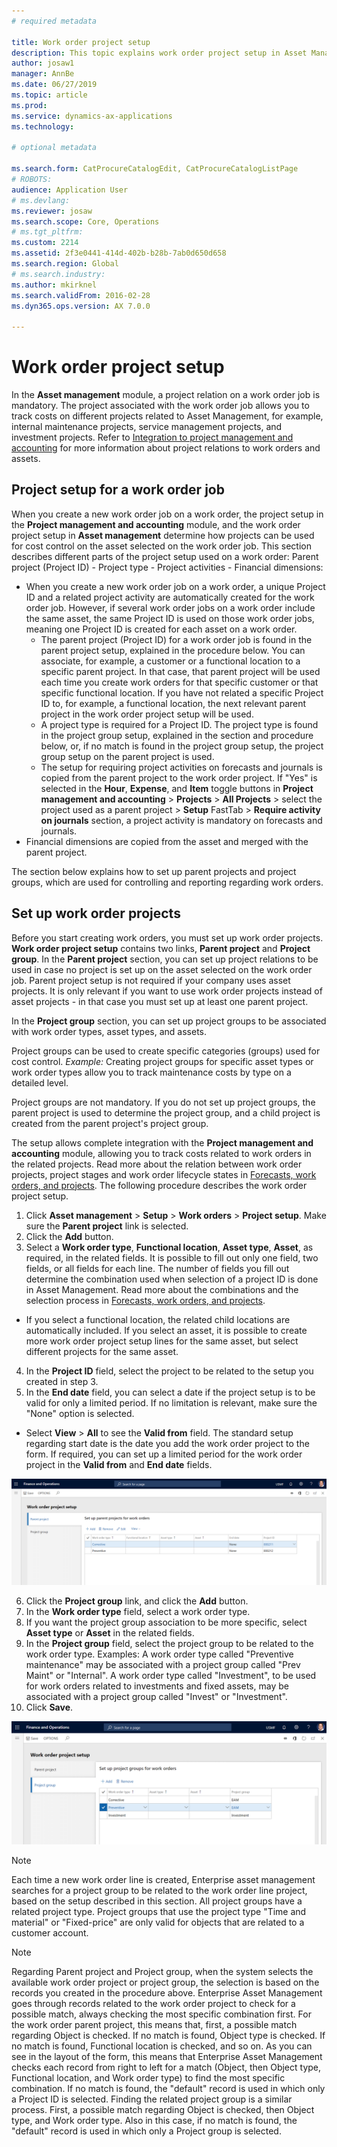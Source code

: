 ```yaml
---
# required metadata

title: Work order project setup
description: This topic explains work order project setup in Asset Management.
author: josaw1
manager: AnnBe
ms.date: 06/27/2019
ms.topic: article
ms.prod: 
ms.service: dynamics-ax-applications
ms.technology: 

# optional metadata

ms.search.form: CatProcureCatalogEdit, CatProcureCatalogListPage
# ROBOTS: 
audience: Application User
# ms.devlang: 
ms.reviewer: josaw
ms.search.scope: Core, Operations
# ms.tgt_pltfrm: 
ms.custom: 2214
ms.assetid: 2f3e0441-414d-402b-b28b-7ab0d650d658
ms.search.region: Global
# ms.search.industry: 
ms.author: mkirknel
ms.search.validFrom: 2016-02-28
ms.dyn365.ops.version: AX 7.0.0

---
```


# Work order project setup

In the **Asset management** module, a project relation on a work order job is mandatory. The project associated with the work order job allows you to track costs on different projects related to Asset Management, for example, internal maintenance projects, service management projects, and investment projects. Refer to [Integration to project management and accounting](../integration-to-project-management-and-accounting/forecasts-work-orders-and-projects.md) for more information about project relations to work orders and assets.

## Project setup for a work order job

When you create a new work order job on a work order, the project setup in the **Project management and accounting** module, and the work order project setup in **Asset management** determine how projects can be used for cost control on the asset selected on the work order job. This section describes different parts of the project setup used on a work order: Parent project (Project ID) - Project type - Project activities - Financial dimensions:

- When you create a new work order job on a work order, a unique Project ID and a related project activity are automatically created for the work order job. However, if several work order jobs on a work order include the same asset, the same Project ID is used on those work order jobs, meaning one Project ID is created for each asset on a work order.  
  - The parent project (Project ID) for a work order job is found in the parent project setup, explained in the procedure below. You can associate, for example, a customer or a functional location to a specific parent project. In that case, that parent project will be used each time you create work orders for that specific customer or that specific functional location. If you have not related a specific Project ID to, for example, a functional location, the next relevant parent project in the work order project setup will be used.  
  - A project type is required for a Project ID. The project type is found in the project group setup, explained in the section and procedure below, or, if no match is found in the project group setup, the project group setup on the parent project is used.  
  - The setup for requiring project activities on forecasts and journals is copied from the parent project to the work order project. If "Yes" is selected in the **Hour**, **Expense**, and **Item** toggle buttons in **Project management and accounting** > **Projects** > **All Projects** > select the project used as a parent project > **Setup** FastTab > **Require activity on journals** section, a project activity is mandatory on forecasts and journals.  
- Financial dimensions are copied from the asset and merged with the parent project.

The section below explains how to set up parent projects and project groups, which are used for controlling and reporting regarding work orders.

## Set up work order projects

Before you start creating work orders, you must set up work order projects. **Work order project setup** contains two links, **Parent project** and **Project group**. In the **Parent project** section, you can set up project relations to be used in case no project is set up on the asset selected on the work order job. Parent project setup is not required if your company uses asset projects. It is only relevant if you want to use work order projects instead of asset projects - in that case you must set up at least one parent project.

In the **Project group** section, you can set up project groups to be associated with work order types, asset types, and assets.

Project groups can be used to create specific categories (groups) used for cost control. *Example:* Creating project groups for specific asset types or work order types allow you to track maintenance costs by type on a detailed level.

Project groups are not mandatory. If you do not set up project groups, the parent project is used to determine the project group, and a child project is created from the parent project's project group.

The setup allows complete integration with the **Project management and accounting** module, allowing you to track costs related to work orders in the related projects. Read more about the relation between work order projects, project stages and work order lifecycle states in [Forecasts, work orders, and projects](../integration-to-project-management-and-accounting/forecasts-work-orders-and-projects.md). The following procedure describes the work order project setup.

1. Click **Asset management** > **Setup** > **Work orders** > **Project setup**. Make sure the **Parent project** link is selected.
2. Click the **Add** button.
3. Select a **Work order type**, **Functional location**, **Asset type**, **Asset**, as required, in the related fields. It is possible to fill out only one field, two fields, or all fields for each line. The number of fields you fill out determine the combination used when selection of a project ID is done in Asset Management. Read more about the combinations and the selection process in [Forecasts, work orders, and projects](../integration-to-project-management-and-accounting/forecasts-work-orders-and-projects.md).

- If you select a functional location, the related child locations are automatically included. If you select an asset, it is possible to create more work order project setup lines for the same asset, but select different projects for the same asset.   

4. In the **Project ID** field, select the project to be related to the setup you created in step 3.
5. In the **End date** field, you can select a date if the project setup is to be valid for only a limited period. If no limitation is relevant, make sure the "None" option is selected.

- Select **View** > **All** to see the **Valid from** field. The standard setup regarding start date is the date you add the work order project to the form. If required, you can set up a limited period for the work order project in the **Valid from** and **End date** fields.


![Figure 1](media/17-setup-for-work-orders.png)

6. Click the **Project group** link, and click the **Add** button.
7. In the **Work order type** field, select a work order type.
8. If you want the project group association to be more specific, select **Asset type** or **Asset** in the related fields.
9. In the **Project group** field, select the project group to be related to the work order type. Examples: A work order type called "Preventive maintenance" may be associated with a project group called "Prev Maint" or "Internal". A work order type called "Investment", to be used for work orders related to investments and fixed assets, may be associated with a project group called "Invest" or "Investment".
10. Click **Save**.

![Figure 2](media/18-setup-for-work-orders.png)


>[!NOTE]
>Each time a new work order line is created, Enterprise asset management searches for a project group to be related to the work order line project, based on the setup described in this section. All project groups have a related project type. Project groups that use the project type "Time and material" or "Fixed-price" are only valid for objects that are related to a customer account.  


>[!NOTE]
>Regarding Parent project and Project group, when the system selects the available work order project or project group, the selection is based on the records you created in the procedure above. Enterprise Asset Management goes through records related to the work order project to check for a possible match, always checking the most specific combination first. For the work order parent project, this means that, first, a possible match regarding Object is checked. If no match is found, Object type is checked. If no match is found, Functional location is checked, and so on. As you can see in the layout of the form, this means that Enterprise Asset Management checks each record from right to left for a match (Object, then Object type, Functional location, and Work order type) to find the most specific combination. If no match is found, the "default" record is used in which only a Project ID is selected. Finding the related project group is a similar process. First, a possible match regarding Object is checked, then Object type, and Work order type. Also in this case, if no match is found, the "default" record is used in which only a Project group is selected.

